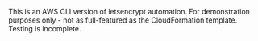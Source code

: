 This is an AWS CLI version of letsencrypt automation. For demonstration purposes only - not as full-featured as the CloudFormation template. Testing is incomplete.

